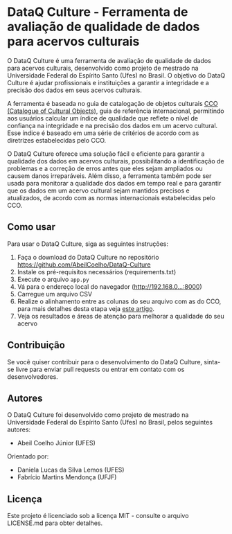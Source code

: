 # DataQ Culture - Ferramenta de avaliação de qualidade de dados para acervos culturais

O DataQ Culture é uma ferramenta de avaliação de qualidade de dados para acervos culturais, desenvolvido como projeto de mestrado na Universidade Federal do Espírito Santo (Ufes) no Brasil. O objetivo do DataQ Culture é ajudar profissionais e instituições a garantir a integridade e a precisão dos dados em seus acervos culturais.

A ferramenta é baseada no guia de catalogação de objetos culturais [CCO (Catalogue of Cultural Objects)](https://vraweb.org/resourcesx/cataloging-cultural-objects/), guia de referência internacional, permitindo aos usuários calcular um índice de qualidade que reflete o nível de confiança na integridade e na precisão dos dados em um acervo cultural. Esse índice é baseado em uma série de critérios de acordo com as diretrizes estabelecidas pelo CCO.

O DataQ Culture oferece uma solução fácil e eficiente para garantir a qualidade dos dados em acervos culturais, possibilitando a identificação de problemas e a correção de erros antes que eles sejam ampliados ou causem danos irreparáveis. Além disso, a ferramenta também pode ser usada para monitorar a qualidade dos dados em tempo real e para garantir que os dados em um acervo cultural sejam mantidos precisos e atualizados, de acordo com as normas internacionais estabelecidas pelo CCO.

## Como usar

Para usar o DataQ Culture, siga as seguintes instruções:

1. Faça o download do DataQ Culture no repositório https://github.com/AbeilCoelho/DataQ-Culture
2. Instale os pré-requisitos necessários (requirements.txt)
3. Execute o arquivo `app.py`
4. Vá para o endereço local do navegador (http://192.168.0...:8000)
5. Carregue um arquivo CSV
6. Realize o alinhamento entre as colunas do seu arquivo com as do CCO, para mais detalhes desta etapa veja [este artigo](https://doi.org/10.5007/1518-2924.2023.e90510). 
7. Veja os resultados e áreas de atenção para melhorar a qualidade do seu acervo

## Contribuição

Se você quiser contribuir para o desenvolvimento do DataQ Culture, sinta-se livre para enviar pull requests ou entrar em contato com os desenvolvedores.

## Autores

O DataQ Culture foi desenvolvido como projeto de mestrado na Universidade Federal do Espírito Santo (Ufes) no Brasil, pelos seguintes autores:

- Abeil Coelho Júnior (UFES)

Orientado por:
- Daniela Lucas da Silva Lemos (UFES)
- Fabrício Martins Mendonça (UFJF)

## Licença

Este projeto é licenciado sob a licença MIT - consulte o arquivo LICENSE.md para obter detalhes.
